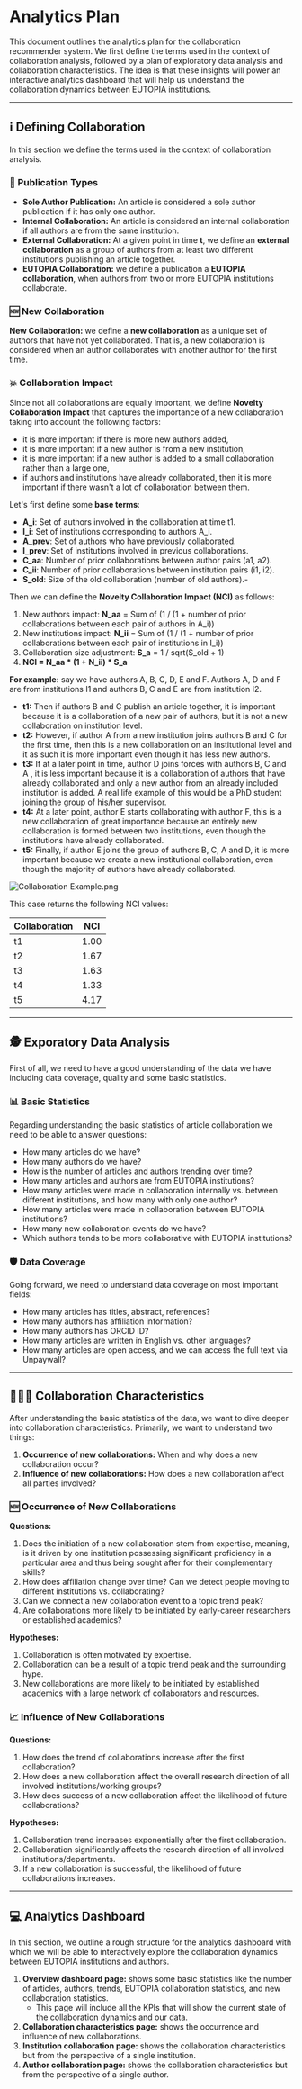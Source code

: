 # Analytics Plan

This document outlines the analytics plan for the collaboration recommender system. We first define the terms used in
the context of collaboration analysis, followed by a plan of exploratory data analysis and collaboration
characteristics. The idea is that these insights will power an interactive analytics dashboard that will help us
understand the collaboration dynamics between EUTOPIA institutions.

<hr/>

## :information_source: Defining Collaboration

In this section we define the terms used in the context of collaboration analysis.

### :page_with_curl: Publication Types

- **Sole Author Publication:** An article is considered a sole author publication if it has only one author.
- **Internal Collaboration:** An article is considered an internal collaboration if all authors are from the same
  institution.
- **External Collaboration:** At a given point in time **t**, we define an **external collaboration** as a group of
  authors from
  at least two different institutions publishing an article together.
- **EUTOPIA Collaboration:** we define a publication a **EUTOPIA collaboration**, when authors from two or more EUTOPIA
  institutions collaborate.

### :new: New Collaboration

**New Collaboration:** we define a **new collaboration** as a unique set of authors that have not yet collaborated. That
is, a new collaboration is considered when an author collaborates with another author for the first time.

### :boom: Collaboration Impact

Since not all collaborations are equally important, we define **Novelty Collaboration Impact** that captures the
importance of a new collaboration taking into account the following factors:

- it is more important if there is more new authors added,
- it is more important if a new author is from a new institution,
- it is more important if a new author is added to a small collaboration rather than a large one,
- if authors and institutions have already collaborated, then it is more important if there wasn't a lot of
  collaboration between them.

Let's first define some **base terms**:

- **A_i**: Set of authors involved in the collaboration at time t1.
- **I_i**: Set of institutions corresponding to authors A_i.
- **A_prev**: Set of authors who have previously collaborated.
- **I_prev**: Set of institutions involved in previous collaborations.
- **C_aa**: Number of prior collaborations between author pairs (a1, a2).
- **C_ii**: Number of prior collaborations between institution pairs (i1, i2).
- **S_old**: Size of the old collaboration (number of old authors).-

Then we can define the **Novelty Collaboration Impact (NCI)** as follows:

1. New authors impact: **N_aa** = Sum of (1 / (1 + number of prior collaborations between each pair of authors in A_i))
2. New institutions impact: **N_ii** = Sum of (1 / (1 + number of prior collaborations between each pair of institutions
   in I_i))
3. Collaboration size adjustment: **S_a** = 1 / sqrt(S_old + 1)
4. **NCI = N_aa * (1 + N_ii) * S_a**

**For example:** say we have authors A, B, C, D, E and F. Authors A, D and F are from institutions I1 and authors B, C
and E
are from institution I2.

- **t1:** Then if authors B and C publish an article together, it is important because it is a collaboration of a new
  pair of authors, but it is not a new collaboration on institution level.
- **t2:** However, if author A from a new institution joins authors B and C for the first time, then this is a new
  collaboration on an institutional level and it as such it is more important even though it has less new authors.
- **t3:** If at a later point in time, author D joins forces with authors B, C and A , it is less important because
  it is a collaboration of authors that have already collaborated and only a new author from an already included
  institution is added. A real life example of this would be a PhD student joining the group of his/her supervisor.
- **t4:** At a later point, author E starts collaborating with author F, this is a new collaboration of great importance
  because an entirely new collaboration is formed between two institutions, even though the institutions have already
  collaborated.
- **t5:** Finally, if author E joins the group of authors B, C, A and D, it is more important because we create a new
  institutional collaboration, even though the majority of authors have already collaborated.

![Collaboration Example.png](../_assets/images/collaboration-example.png)

This case returns the following NCI values:

| Collaboration | NCI  |
|---------------|:----:|
| t1            | 1.00 |
| t2            | 1.67 |
| t3            | 1.63 |
| t4            | 1.33 |
| t5            | 4.17 |

<hr/>

## :detective: Exporatory Data Analysis

First of all, we need to have a good understanding of the data we have including data coverage, quality and some basic
statistics.

### :bar_chart: Basic Statistics

Regarding understanding the basic statistics of article collaboration we need to be able to answer questions:

- How many articles do we have?
- How many authors do we have?
- How is the number of articles and authors trending over time?
- How many articles and authors are from EUTOPIA institutions?
- How many articles were made in collaboration internally vs. between different institutions, and how many with only one
  author?
- How many articles were made in collaboration between EUTOPIA institutions?
- How many new collaboration events do we have?
- Which authors tends to be more collaborative with EUTOPIA institutions?

### :shield: Data Coverage

Going forward, we need to understand data coverage on most important fields:

- How many articles has titles, abstract, references?
- How many authors has affiliation information?
- How many authors has ORCID ID?
- How many articles are written in English vs. other languages?
- How many articles are open access, and we can access the full text via Unpaywall?

<hr/>

## :people_holding_hands: Collaboration Characteristics

After understanding the basic statistics of the data, we want to dive deeper into collaboration characteristics.
Primarily, we want to understand two things:

1. **Occurrence of new collaborations:** When and why does a new collaboration occur?
2. **Influence of new collaborations:** How does a new collaboration affect all parties involved?

### :new: Occurrence of New Collaborations

**Questions:**

1. Does the initiation of a new collaboration stem from expertise, meaning, is it driven by one institution possessing
   significant proficiency in a particular area and thus being sought after for their complementary skills?
2. How does affiliation change over time? Can we detect people moving to different institutions vs. collaborating?
3. Can we connect a new collaboration event to a topic trend peak?
4. Are collaborations more likely to be initiated by early-career researchers or established academics?

**Hypotheses:**

1. Collaboration is often motivated by expertise.
2. Collaboration can be a result of a topic trend peak and the surrounding hype.
3. New collaborations are more likely to be initiated by established academics with a large network of collaborators and
   resources.

### :chart_with_upwards_trend: Influence of New Collaborations

**Questions:**

1. How does the trend of collaborations increase after the first collaboration?
2. How does a new collaboration affect the overall research direction of all involved institutions/working groups?
3. How does success of a new collaboration affect the likelihood of future collaborations?

**Hypotheses:**

1. Collaboration trend increases exponentially after the first collaboration.
2. Collaboration significantly affects the research direction of all involved institutions/departments.
3. If a new collaboration is successful, the likelihood of future collaborations increases.

<hr/>

## :computer: Analytics Dashboard

In this section, we outline a rough structure for the analytics dashboard with which we will be able to interactively
explore the collaboration dynamics between EUTOPIA institutions and authors.

1. **Overview dashboard page:** shows some basic statistics like the number of articles, authors, trends, EUTOPIA
   collaboration statistics, and new collaboration statistics.
    - This page will include all the KPIs that will show the current state of the collaboration dynamics and our data.
2. **Collaboration characteristics page:** shows the occurrence and influence of new collaborations.
3. **Institution collaboration page:** shows the collaboration characteristics but from the perspective of a single
   institution.
4. **Author collaboration page:** shows the collaboration characteristics but from the perspective of a single author.